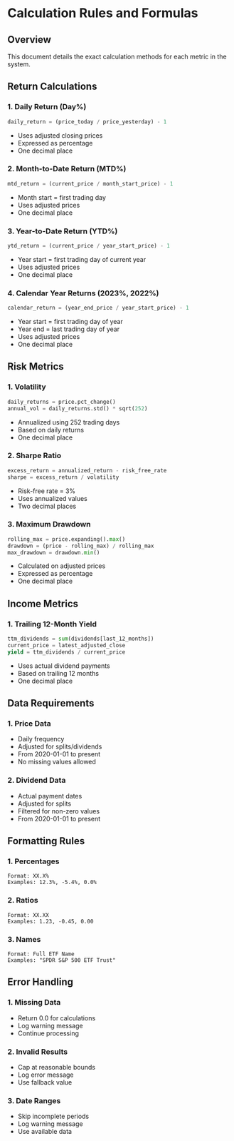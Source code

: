 # Calculation Rules and Formulas

## Overview
This document details the exact calculation methods for each metric in the system.

## Return Calculations

### 1. Daily Return (Day%)
```python
daily_return = (price_today / price_yesterday) - 1
```
- Uses adjusted closing prices
- Expressed as percentage
- One decimal place

### 2. Month-to-Date Return (MTD%)
```python
mtd_return = (current_price / month_start_price) - 1
```
- Month start = first trading day
- Uses adjusted prices
- One decimal place

### 3. Year-to-Date Return (YTD%)
```python
ytd_return = (current_price / year_start_price) - 1
```
- Year start = first trading day of current year
- Uses adjusted prices
- One decimal place

### 4. Calendar Year Returns (2023%, 2022%)
```python
calendar_return = (year_end_price / year_start_price) - 1
```
- Year start = first trading day of year
- Year end = last trading day of year
- Uses adjusted prices
- One decimal place

## Risk Metrics

### 1. Volatility
```python
daily_returns = price.pct_change()
annual_vol = daily_returns.std() * sqrt(252)
```
- Annualized using 252 trading days
- Based on daily returns
- One decimal place

### 2. Sharpe Ratio
```python
excess_return = annualized_return - risk_free_rate
sharpe = excess_return / volatility
```
- Risk-free rate = 3%
- Uses annualized values
- Two decimal places

### 3. Maximum Drawdown
```python
rolling_max = price.expanding().max()
drawdown = (price - rolling_max) / rolling_max
max_drawdown = drawdown.min()
```
- Calculated on adjusted prices
- Expressed as percentage
- One decimal place

## Income Metrics

### 1. Trailing 12-Month Yield
```python
ttm_dividends = sum(dividends[last_12_months])
current_price = latest_adjusted_close
yield = ttm_dividends / current_price
```
- Uses actual dividend payments
- Based on trailing 12 months
- One decimal place

## Data Requirements

### 1. Price Data
- Daily frequency
- Adjusted for splits/dividends
- From 2020-01-01 to present
- No missing values allowed

### 2. Dividend Data
- Actual payment dates
- Adjusted for splits
- Filtered for non-zero values
- From 2020-01-01 to present

## Formatting Rules

### 1. Percentages
```
Format: XX.X%
Examples: 12.3%, -5.4%, 0.0%
```

### 2. Ratios
```
Format: XX.XX
Examples: 1.23, -0.45, 0.00
```

### 3. Names
```
Format: Full ETF Name
Examples: "SPDR S&P 500 ETF Trust"
```

## Error Handling

### 1. Missing Data
- Return 0.0 for calculations
- Log warning message
- Continue processing

### 2. Invalid Results
- Cap at reasonable bounds
- Log error message
- Use fallback value

### 3. Date Ranges
- Skip incomplete periods
- Log warning message
- Use available data
